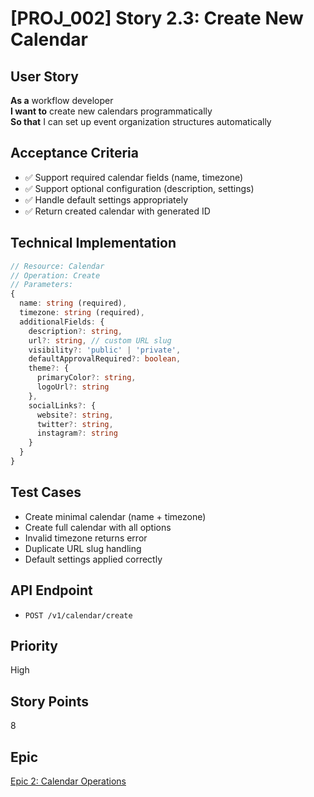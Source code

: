 # [PROJ_002] Story 2.3: Create New Calendar

## User Story
**As a** workflow developer  
**I want to** create new calendars programmatically  
**So that** I can set up event organization structures automatically

## Acceptance Criteria
- ✅ Support required calendar fields (name, timezone)
- ✅ Support optional configuration (description, settings)
- ✅ Handle default settings appropriately
- ✅ Return created calendar with generated ID

## Technical Implementation
```typescript
// Resource: Calendar
// Operation: Create
// Parameters:
{
  name: string (required),
  timezone: string (required),
  additionalFields: {
    description?: string,
    url?: string, // custom URL slug
    visibility?: 'public' | 'private',
    defaultApprovalRequired?: boolean,
    theme?: {
      primaryColor?: string,
      logoUrl?: string
    },
    socialLinks?: {
      website?: string,
      twitter?: string,
      instagram?: string
    }
  }
}
```

## Test Cases
- Create minimal calendar (name + timezone)
- Create full calendar with all options
- Invalid timezone returns error
- Duplicate URL slug handling
- Default settings applied correctly

## API Endpoint
- `POST /v1/calendar/create`

## Priority
High

## Story Points
8

## Epic
[Epic 2: Calendar Operations](./epic.md)
